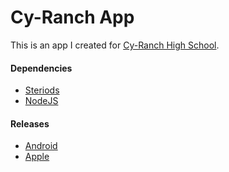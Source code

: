 # Cy-Ranch App
This is an app I created for [Cy-Ranch High School](http://cyranch.cfisd.net/).

#### Dependencies
+ [Steriods](http://www.appgyver.io/steroids)
+ [NodeJS](https://nodejs.org/)

#### Releases
+ [Android](https://play.google.com/apps/testing/com.sshh12.cyranch)
+ [Apple](https://itunes.apple.com/WebObjects/MZStore.woa/wa/viewSoftware?id=1082927247&mt=8)
